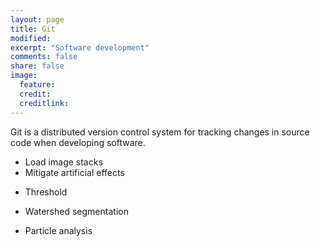 ```yaml
---
layout: page
title: Git
modified: 
excerpt: "Software development"
comments: false
share: false
image:
  feature: 
  credit: 
  creditlink: 
---
```


Git is a distributed version control system for tracking changes in source code when developing software.
- Load image stacks
- Mitigate artificial effects
<!-- Different to do this, refer to articles
-->
- Threshold
<!-- How to determine the threshold, the otsu method.
-->
- Watershed segmentation
<!-- Different methods in watershed, watershed definition, Morpholibj
-->
- Particle analysis
<!-- 2D,3D, different plugin: particle analyze, particles8_plus, biovexxol, morpholibj...
-->